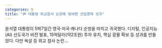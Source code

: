 ```yaml
---
categories: h
title: "尹 대통령 외교참사 논란에 빛바랜 산업경제 성과"
---
```

윤석열 대통령이 5박7일간 영국·미국·캐나다 순방을 마치고 귀국했다. 디지털, 인공지능(AI) 선도국가 비전 발표, 15억달러(약2조원) 투자 유치, 핵심 광물 확보 등 성과를 만들었다. 다만 욕설 등 외교 참사 논란...